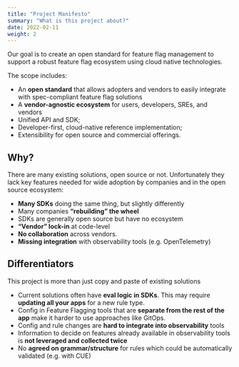 ```yaml
---
title: "Project Manifesto"
summary: "What is this project about?"
date: 2022-02-11
weight: 2
---
```


Our goal is to create an open standard for feature flag management to support a robust feature flag ecosystem using cloud native technologies.

The scope includes:
- An **open standard** that allows adopters and vendors to easily integrate with spec-compliant feature flag solutions
- A **vendor-agnostic ecosystem** for users, developers, SREs, and vendors
- Unified API and SDK;
- Developer-first, cloud-native reference implementation; 
- Extensibility for open source and commercial offerings.

## Why?

There are many existing solutions, open source or not.
Unfortunately they lack key features needed for wide adoption
by companies and in the open source ecosystem:

- **Many SDKs** doing the same thing, but slightly differently
- Many companies **“rebuilding” the wheel**
- SDKs are generally open source but have no ecosystem
- **“Vendor” lock-in** at code-level
- **No collaboration** across vendors. 
- **Missing integration** with observability tools (e.g. OpenTelemetry)

## Differentiators

This project is more than just copy and paste of existing solutions

* Current solutions often have **eval logic in SDKs**.
  This may require **updating all your apps** for a new rule type.
* Config in Feature Flagging tools that are **separate from the rest of the app** make it harder to use approaches like GitOps. 
* Config and rule changes are **hard to integrate into observability** tools 
* Information to decide on features already available in observability tools is **not leveraged and collected twice**
* No **agreed on grammar/structure** for rules which could be automatically validated (e.g. with CUE)
